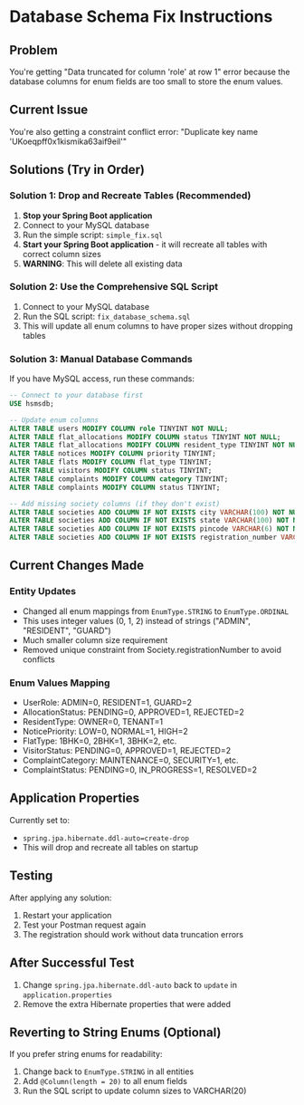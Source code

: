# Database Schema Fix Instructions

## Problem
You're getting "Data truncated for column 'role' at row 1" error because the database columns for enum fields are too small to store the enum values.

## Current Issue
You're also getting a constraint conflict error: "Duplicate key name 'UKoeqpff0x1kismika63aif9eil'"

## Solutions (Try in Order)

### Solution 1: Drop and Recreate Tables (Recommended)
1. **Stop your Spring Boot application**
2. Connect to your MySQL database
3. Run the simple script: `simple_fix.sql`
4. **Start your Spring Boot application** - it will recreate all tables with correct column sizes
5. **WARNING**: This will delete all existing data

### Solution 2: Use the Comprehensive SQL Script
1. Connect to your MySQL database
2. Run the SQL script: `fix_database_schema.sql`
3. This will update all enum columns to have proper sizes without dropping tables

### Solution 3: Manual Database Commands
If you have MySQL access, run these commands:

```sql
-- Connect to your database first
USE hsmsdb;

-- Update enum columns
ALTER TABLE users MODIFY COLUMN role TINYINT NOT NULL;
ALTER TABLE flat_allocations MODIFY COLUMN status TINYINT NOT NULL;
ALTER TABLE flat_allocations MODIFY COLUMN resident_type TINYINT NOT NULL;
ALTER TABLE notices MODIFY COLUMN priority TINYINT;
ALTER TABLE flats MODIFY COLUMN flat_type TINYINT;
ALTER TABLE visitors MODIFY COLUMN status TINYINT;
ALTER TABLE complaints MODIFY COLUMN category TINYINT;
ALTER TABLE complaints MODIFY COLUMN status TINYINT;

-- Add missing society columns (if they don't exist)
ALTER TABLE societies ADD COLUMN IF NOT EXISTS city VARCHAR(100) NOT NULL DEFAULT '';
ALTER TABLE societies ADD COLUMN IF NOT EXISTS state VARCHAR(100) NOT NULL DEFAULT '';
ALTER TABLE societies ADD COLUMN IF NOT EXISTS pincode VARCHAR(6) NOT NULL DEFAULT '';
ALTER TABLE societies ADD COLUMN IF NOT EXISTS registration_number VARCHAR(50) NOT NULL DEFAULT '';
```

## Current Changes Made

### Entity Updates
- Changed all enum mappings from `EnumType.STRING` to `EnumType.ORDINAL`
- This uses integer values (0, 1, 2) instead of strings ("ADMIN", "RESIDENT", "GUARD")
- Much smaller column size requirement
- Removed unique constraint from Society.registrationNumber to avoid conflicts

### Enum Values Mapping
- UserRole: ADMIN=0, RESIDENT=1, GUARD=2
- AllocationStatus: PENDING=0, APPROVED=1, REJECTED=2
- ResidentType: OWNER=0, TENANT=1
- NoticePriority: LOW=0, NORMAL=1, HIGH=2
- FlatType: 1BHK=0, 2BHK=1, 3BHK=2, etc.
- VisitorStatus: PENDING=0, APPROVED=1, REJECTED=2
- ComplaintCategory: MAINTENANCE=0, SECURITY=1, etc.
- ComplaintStatus: PENDING=0, IN_PROGRESS=1, RESOLVED=2

## Application Properties
Currently set to:
- `spring.jpa.hibernate.ddl-auto=create-drop`
- This will drop and recreate all tables on startup

## Testing
After applying any solution:
1. Restart your application
2. Test your Postman request again
3. The registration should work without data truncation errors

## After Successful Test
1. Change `spring.jpa.hibernate.ddl-auto` back to `update` in `application.properties`
2. Remove the extra Hibernate properties that were added

## Reverting to String Enums (Optional)
If you prefer string enums for readability:
1. Change back to `EnumType.STRING` in all entities
2. Add `@Column(length = 20)` to all enum fields
3. Run the SQL script to update column sizes to VARCHAR(20)